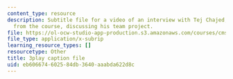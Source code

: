 ```yaml
---
content_type: resource
description: Subtitle file for a video of an interview with Tej Chajed, a student
  from the course, discussing his team project.
file: https://ol-ocw-studio-app-production.s3.amazonaws.com/courses/cms-611j-creating-video-games-fall-2014/eb606674602584db3640aaabda622d8c_bgMZSJ2rfNc.srt
file_type: application/x-subrip
learning_resource_types: []
resourcetype: Other
title: 3play caption file
uid: eb606674-6025-84db-3640-aaabda622d8c
---
```


